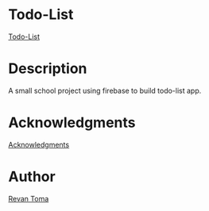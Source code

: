 # Todo-List

[Todo-List](https://revantoma.github.io/TodoList-Firebase/)

# Description

A small school project using firebase to build todo-list app.

# Acknowledgments

[Acknowledgments](https://materializecss.com/)

# Author

[Revan Toma](https://github.com/RevanToma?tab=repositories/)
